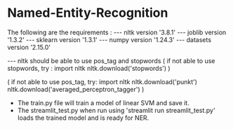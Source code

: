 # Named-Entity-Recognition
The following are the requirements : 
--- nltk version '3.8.1'
--- joblib version '1.3.2'
--- sklearn version '1.3.1'
--- numpy version '1.24.3'
--- datasets version '2.15.0'

--- nltk should be able to use pos_tag and stopwords 
(
if not able to use stopwords, try : 
import nltk
nltk.download('stopwords')
)

(
if not able to use pos_tag, try:
import nltk
nltk.download('punkt')
nltk.download('averaged_perceptron_tagger')
)

- The train.py file will train a model of linear SVM and save it.
- The streamlit_test.py when run using 'streamlit run streamlit_test.py' loads the trained model and is ready for NER. 
